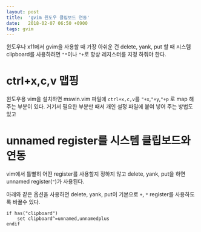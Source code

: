```yaml
---
layout: post
title:  'gvim 윈도우 클립보드 연동'
date:   2018-02-07 06:50 +0900
tags: gvim 
---
```


윈도우나 x11에서 gvim을 사용할 때 가장 아쉬운 건 delete, yank, put 할 때 시스템 clipboard를 사용하려면 `"*`이나 `"+`로 항상 레지스터를 지정 하줘야 한다.

# ctrl+x,c,v 맵핑
윈도우용 vim을 설치하면 mswin.vim 파일에 `ctrl+x,c,v`를 `"+x`,`"+y`,`"+p` 로 map 해주는 부분이 있다. 거기서 필요한 부분만 때서 개인 설정 파일에 붙여 넣어 주는 방법도 있고

# unnamed register를 시스템 클립보드와 연동
vim에서 틀별히 어떤 register를 사용할지 정하지 않고 delete, yank, put을 하면 unnamed register(`"`)가 사용된다. 

아래와 같은 옵션을 사용하면 delete, yank, put이 기본으로 `+`, `*` register를 사용하도록 바꿀수 있다.

```
if has("clipboard")
	set clipboard^=unnamed,unnamedplus
endif
```
